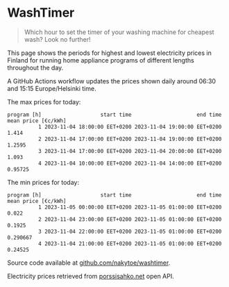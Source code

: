 
# WashTimer

> Which hour to set the timer of your washing machine for cheapest wash? Look no further!

This page shows the periods for highest and lowest electricity prices in Finland 
for running home appliance programs of different lengths throughout the day. 

A GitHub Actions workflow updates the prices shown daily around 06:30 and 15:15 Europe/Helsinki time.

The max prices for today:

	program [h]                   start time                     end time mean price [€c/kWh]
	          1 2023-11-04 18:00:00 EET+0200 2023-11-04 19:00:00 EET+0200               1.414
	          2 2023-11-04 17:00:00 EET+0200 2023-11-04 19:00:00 EET+0200              1.2595
	          3 2023-11-04 17:00:00 EET+0200 2023-11-04 20:00:00 EET+0200               1.093
	          4 2023-11-04 10:00:00 EET+0200 2023-11-04 14:00:00 EET+0200             0.95725

The min prices for today:

	program [h]                   start time                     end time mean price [€c/kWh]
	          1 2023-11-05 00:00:00 EET+0200 2023-11-05 01:00:00 EET+0200               0.022
	          2 2023-11-04 23:00:00 EET+0200 2023-11-05 01:00:00 EET+0200              0.1925
	          3 2023-11-04 22:00:00 EET+0200 2023-11-05 01:00:00 EET+0200            0.290667
	          4 2023-11-04 21:00:00 EET+0200 2023-11-05 01:00:00 EET+0200             0.24525


Source code available at [github.com/nakytoe/washtimer](https://github.com/nakytoe/washtimer).

Electricity prices retrieved from [porssisahko.net](https://porssisahko.net/api) open API.
